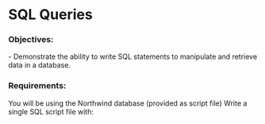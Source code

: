 <h1>SQL Queries</h1>
<h3>Objectives:</h3>
 - Demonstrate the ability to write SQL statements to manipulate and retrieve data in a database.
<h3>Requirements:</h3>
You will be using the Northwind database (provided as script file)
Write a single SQL script file with:

